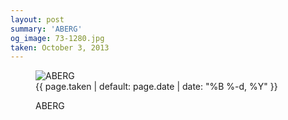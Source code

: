 ```yaml
---
layout: post
summary: 'ABERG'
og_image: 73-1280.jpg
taken: October 3, 2013
---
```


<figure class="post">
 <img alt="ABERG" sizes="(min-width: 700px) 50vw, calc(100vw - 2rem)" src="{{ site.assets_url }}/73-640.jpg" srcset="{{ site.assets_url }}/73-1280.jpg 1280w, {{ site.assets_url }}/73-960.jpg 960w, {{ site.assets_url }}/73-640.jpg 640w, {{ site.assets_url }}/73-320.jpg 320w"/>
 <figcaption>
  <time>
   {{ page.taken | default: page.date | date: "%B %-d, %Y" }}
  </time>
  <p>
   ABERG
  </p>
 </figcaption>
</figure>
